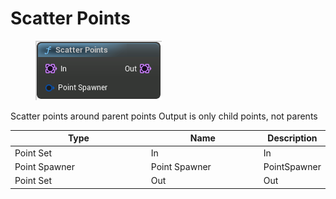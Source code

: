 # Scatter Points

<div align="left" data-full-width="false">

<figure><img src="Scatter_Points.png" alt=""><figcaption></figcaption></figure>

</div>

Scatter points around parent points
Output is only child points, not parents

<table>
<thead><tr><th width="250">Type</th><th width="200">Name</th><th>Description</th></tr></thead>
<tbody>
<tr><td>Point Set</td><td>In</td><td>In</td></tr>
<tr><td>Point Spawner</td><td>Point Spawner</td><td>PointSpawner</td></tr>
<tr><td>Point Set</td><td>Out</td><td>Out</td></tr>
</tbody>
</table>